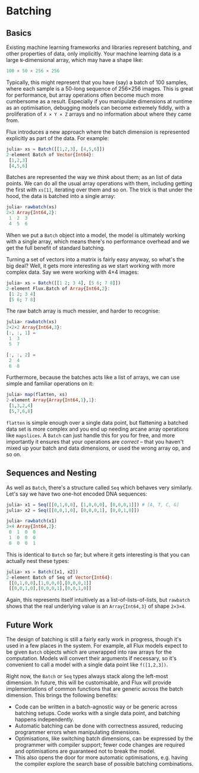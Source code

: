 # Batching

## Basics

Existing machine learning frameworks and libraries represent batching, and other properties of data, only implicitly. Your machine learning data is a large `N`-dimensional array, which may have a shape like:

```julia
100 × 50 × 256 × 256
```

Typically, this might represent that you have (say) a batch of 100 samples, where each sample is a 50-long sequence of 256×256 images. This is great for performance, but array operations often become much more cumbersome as a result. Especially if you manipulate dimensions at runtime as an optimisation, debugging models can become extremely fiddly, with a proliferation of `X × Y × Z` arrays and no information about where they came from.

Flux introduces a new approach where the batch dimension is represented explicitly as part of the data. For example:

```julia
julia> xs = Batch([[1,2,3], [4,5,6]])
2-element Batch of Vector{Int64}:
 [1,2,3]
 [4,5,6]
```

Batches are represented the way we *think* about them; as an list of data points. We can do all the usual array operations with them, including getting the first with `xs[1]`, iterating over them and so on. The trick is that under the hood, the data is batched into a single array:

```julia
julia> rawbatch(xs)
2×3 Array{Int64,2}:
 1  2  3
 4  5  6
```

When we put a `Batch` object into a model, the model is ultimately working with a single array, which means there's no performance overhead and we get the full benefit of standard batching.

Turning a set of vectors into a matrix is fairly easy anyway, so what's the big deal? Well, it gets more interesting as we start working with more complex data. Say we were working with 4×4 images:

```julia
julia> xs = Batch([[1 2; 3 4], [5 6; 7 8]])
2-element Flux.Batch of Array{Int64,2}:
 [1 2; 3 4]
 [5 6; 7 8]
```

The raw batch array is much messier, and harder to recognise:

```julia
julia> rawbatch(xs)
2×2×2 Array{Int64,3}:
[:, :, 1] =
 1  3
 5  7

[:, :, 2] =
 2  4
 6  8
```

Furthermore, because the batches acts like a list of arrays, we can use simple and familiar operations on it:

```julia
julia> map(flatten, xs)
2-element Array{Array{Int64,1},1}:
 [1,3,2,4]
 [5,7,6,8]
```

`flatten` is simple enough over a single data point, but flattening a batched data set is more complex and you end up needing arcane array operations like `mapslices`. A `Batch` can just handle this for you for free, and more importantly it ensures that your operations are *correct* – that you haven't mixed up your batch and data dimensions, or used the wrong array op, and so on.

## Sequences and Nesting

As well as `Batch`, there's a structure called `Seq` which behaves very similarly. Let's say we have two one-hot encoded DNA sequences:

```julia
julia> x1 = Seq([[0,1,0,0], [1,0,0,0], [0,0,0,1]]) # [A, T, C, G]
julia> x2 = Seq([[0,0,1,0], [0,0,0,1], [0,0,1,0]])

julia> rawbatch(x1)
3×4 Array{Int64,2}:
 0  1  0  0
 1  0  0  0
 0  0  0  1
```

This is identical to `Batch` so far; but where it gets interesting is that you can actually nest these types:

```julia
julia> xs = Batch([x1, x2])
2-element Batch of Seq of Vector{Int64}:
 [[0,1,0,0],[1,0,0,0],[0,0,0,1]]
 [[0,0,1,0],[0,0,0,1],[0,0,1,0]]
```

Again, this represents itself intuitively as a list-of-lists-of-lists, but `rawbatch` shows that the real underlying value is an `Array{Int64,3}` of shape `2×3×4`.

## Future Work

The design of batching is still a fairly early work in progress, though it's used in a few places in the system. For example, all Flux models expect to be given `Batch` objects which are unwrapped into raw arrays for the computation. Models will convert their arguments if necessary, so it's convenient to call a model with a single data point like `f([1,2,3])`.

Right now, the `Batch` or `Seq` types always stack along the left-most dimension. In future, this will be customisable, and Flux will provide implementations of common functions that are generic across the batch dimension. This brings the following benefits:

* Code can be written in a batch-agnostic way or be generic across batching setups. Code works with a single data point, and batching happens independently.
* Automatic batching can be done with correctness assured, reducing programmer errors when manipulating dimensions.
* Optimisations, like switching batch dimensions, can be expressed by the programmer with compiler support; fewer code changes are required and optimisations are guaranteed not to break the model.
* This also opens the door for more automatic optimisations, e.g. having the compiler explore the search base of possible batching combinations.

